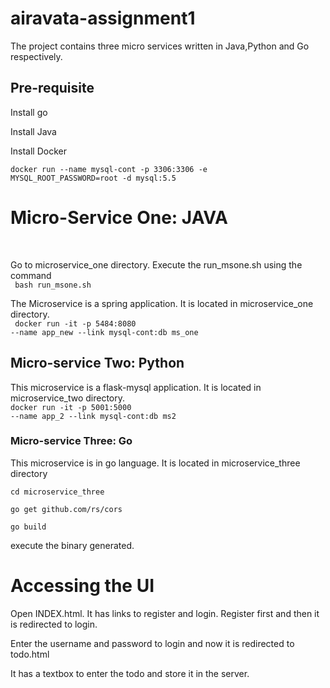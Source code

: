 # airavata-assignment1
The project contains three micro services written in Java,Python and Go respectively.
<h2>Pre-requisite</h2>

Install go

Install Java

Install Docker

<code>docker run --name mysql-cont -p 3306:3306 -e MYSQL_ROOT_PASSWORD=root -d mysql:5.5</code>

<h1> Micro-Service One: JAVA </h1>
<br/>
<p> Go to microservice_one directory. Execute the run_msone.sh using the command <br/>
 <code> bash run_msone.sh</code>

The Microservice is a spring application. It is located in microservice_one directory.
<br/>
<code> docker run -it -p 5484:8080 --name app_new --link mysql-cont:db ms_one </code>

<h2>Micro-service Two: Python</h2>

This microservice is a flask-mysql application. It is located in microservice_two directory.<br/>
<code>docker run -it -p 5001:5000 --name app_2 --link mysql-cont:db ms2</code>

<h3>Micro-service Three: Go </h3>

This microservice is in go language. It is located in microservice_three directory

 <code>cd microservice_three</code>
 
 <code>go get github.com/rs/cors</code>

<code>go build</code>

execute the binary generated. <br/>


<h1>Accessing the UI</h1>

Open INDEX.html. It has links to register and login. Register first and then it is redirected to login.

Enter the username and password to login and now it is redirected to todo.html

It has a textbox to enter the todo and store it in the server.

